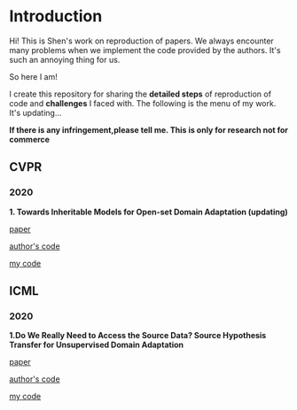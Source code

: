 # Introduction
Hi! This is Shen's work on reproduction of papers. We always encounter many problems when we implement the code provided by the authors. It's such an annoying thing for us. 

So here I am!

I create this repository for sharing the **detailed steps** of reproduction of code and **challenges** I faced with. The following is the menu of my work. It's updating...

**If there is any infringement,please tell me. This is only for research not for commerce**
## CVPR

### 2020

**1. Towards Inheritable Models for Open-set Domain Adaptation (updating)**

[paper](https://arxiv.org/abs/2004.04388) 

[author's code](https://sites.google.com/view/inheritune)  

[my code](https://github.com/simonshenm/IMODA_CVPR2020)

## ICML

### 2020

**1.Do We Really Need to Access the Source Data? Source Hypothesis Transfer for Unsupervised Domain Adaptation**

[paper](https://arxiv.org/abs/2002.08546)  

[author's code](https://github.com/tim-learn/SHOT)  

[my code](https://github.com/simonshenm/SHOT_ICML2020)
